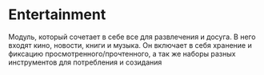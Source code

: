 # Entertainment 

Модуль, который сочетает в себе все для развлечения и досуга. В него входят кино, новости, книги и музыка. Он включает в себя хранение и фиксацию просмотренного/прочтенного, а так же наборы разных инструментов для потребления и созидания
